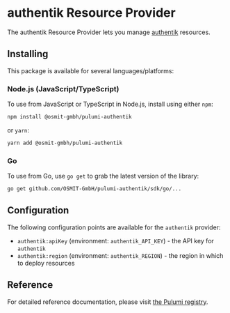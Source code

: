 # authentik Resource Provider

The authentik Resource Provider lets you manage [authentik](https://https://goauthentik.io/) resources.

## Installing

This package is available for several languages/platforms:

### Node.js (JavaScript/TypeScript)

To use from JavaScript or TypeScript in Node.js, install using either `npm`:

```bash
npm install @osmit-gmbh/pulumi-authentik
```

or `yarn`:

```bash
yarn add @osmit-gmbh/pulumi-authentik
```

### Go

To use from Go, use `go get` to grab the latest version of the library:

```bash
go get github.com/OSMIT-GmbH/pulumi-authentik/sdk/go/...
```

## Configuration

The following configuration points are available for the `authentik` provider:

- `authentik:apiKey` (environment: `authentik_API_KEY`) - the API key for `authentik`
- `authentik:region` (environment: `authentik_REGION`) - the region in which to deploy resources

## Reference

For detailed reference documentation, please visit [the Pulumi registry](https://www.pulumi.com/registry/packages/authentik/api-docs/).
